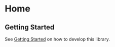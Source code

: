 # Home

## Getting Started

See [Getting Started](getting_started.md) on how to develop this library.